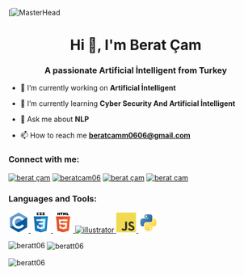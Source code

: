[![MasterHead](https://www.unite.ai/wp-content/uploads/2022/11/ai-video-generators-1000x600.png)
<h1 align="center">Hi 👋, I'm Berat Çam</h1>
<h3 align="center">A passionate Artificial İntelligent from Turkey</h3>

- 🔭 I’m currently working on **Artificial İntelligent**

- 🌱 I’m currently learning **Cyber Security And Artificial İntelligent**

- 💬 Ask me about **NLP**

- 📫 How to reach me **beratcamm0606@gmail.com**

<h3 align="left">Connect with me:</h3>
<p align="left">
<a href="https://linkedin.com/in/berat çam" target="blank"><img align="center" src="https://raw.githubusercontent.com/rahuldkjain/github-profile-readme-generator/master/src/images/icons/Social/linked-in-alt.svg" alt="berat çam" height="30" width="40" /></a>
<a href="https://instagram.com/beratcam06" target="blank"><img align="center" src="https://raw.githubusercontent.com/rahuldkjain/github-profile-readme-generator/master/src/images/icons/Social/instagram.svg" alt="beratcam06" height="30" width="40" /></a>
<a href="https://www.youtube.com/c/berat çam" target="blank"><img align="center" src="https://raw.githubusercontent.com/rahuldkjain/github-profile-readme-generator/master/src/images/icons/Social/youtube.svg" alt="berat çam" height="30" width="40" /></a>
<a href="https://www.hackerrank.com/berat cam" target="blank"><img align="center" src="https://raw.githubusercontent.com/rahuldkjain/github-profile-readme-generator/master/src/images/icons/Social/hackerrank.svg" alt="berat cam" height="30" width="40" /></a>
</p>

<h3 align="left">Languages and Tools:</h3>
<p align="left"> <a href="https://www.cprogramming.com/" target="_blank" rel="noreferrer"> <img src="https://raw.githubusercontent.com/devicons/devicon/master/icons/c/c-original.svg" alt="c" width="40" height="40"/> </a> <a href="https://www.w3schools.com/css/" target="_blank" rel="noreferrer"> <img src="https://raw.githubusercontent.com/devicons/devicon/master/icons/css3/css3-original-wordmark.svg" alt="css3" width="40" height="40"/> </a> <a href="https://www.w3.org/html/" target="_blank" rel="noreferrer"> <img src="https://raw.githubusercontent.com/devicons/devicon/master/icons/html5/html5-original-wordmark.svg" alt="html5" width="40" height="40"/> </a> <a href="https://www.adobe.com/in/products/illustrator.html" target="_blank" rel="noreferrer"> <img src="https://www.vectorlogo.zone/logos/adobe_illustrator/adobe_illustrator-icon.svg" alt="illustrator" width="40" height="40"/> </a> <a href="https://developer.mozilla.org/en-US/docs/Web/JavaScript" target="_blank" rel="noreferrer"> <img src="https://raw.githubusercontent.com/devicons/devicon/master/icons/javascript/javascript-original.svg" alt="javascript" width="40" height="40"/> </a> <a href="https://www.python.org" target="_blank" rel="noreferrer"> <img src="https://raw.githubusercontent.com/devicons/devicon/master/icons/python/python-original.svg" alt="python" width="40" height="40"/> </a> </p>

<p><img align="left" src="https://github-readme-stats.vercel.app/api/top-langs?username=beratt06&show_icons=true&locale=en&layout=compact" alt="beratt06" /></p>

<p>&nbsp;<img align="center" src="https://github-readme-stats.vercel.app/api?username=beratt06&show_icons=true&locale=en" alt="beratt06" /></p>

<p><img align="center" src="https://github-readme-streak-stats.herokuapp.com/?user=beratt06&" alt="beratt06" /></p>
